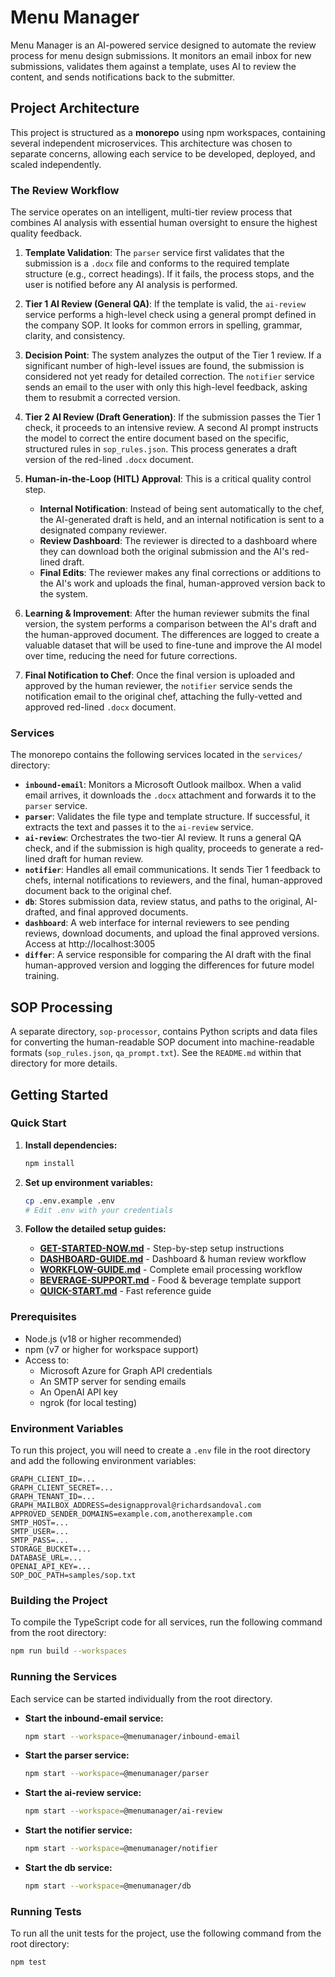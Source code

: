 # Menu Manager

Menu Manager is an AI-powered service designed to automate the review process for menu design submissions. It monitors an email inbox for new submissions, validates them against a template, uses AI to review the content, and sends notifications back to the submitter.

## Project Architecture

This project is structured as a **monorepo** using npm workspaces, containing several independent microservices. This architecture was chosen to separate concerns, allowing each service to be developed, deployed, and scaled independently.

### The Review Workflow
The service operates on an intelligent, multi-tier review process that combines AI analysis with essential human oversight to ensure the highest quality feedback.

1.  **Template Validation**: The `parser` service first validates that the submission is a `.docx` file and conforms to the required template structure (e.g., correct headings). If it fails, the process stops, and the user is notified before any AI analysis is performed.

2.  **Tier 1 AI Review (General QA)**: If the template is valid, the `ai-review` service performs a high-level check using a general prompt defined in the company SOP. It looks for common errors in spelling, grammar, clarity, and consistency.

3.  **Decision Point**: The system analyzes the output of the Tier 1 review. If a significant number of high-level issues are found, the submission is considered not yet ready for detailed correction. The `notifier` service sends an email to the user with only this high-level feedback, asking them to resubmit a corrected version.

4.  **Tier 2 AI Review (Draft Generation)**: If the submission passes the Tier 1 check, it proceeds to an intensive review. A second AI prompt instructs the model to correct the entire document based on the specific, structured rules in `sop_rules.json`. This process generates a draft version of the red-lined `.docx` document.

5.  **Human-in-the-Loop (HITL) Approval**: This is a critical quality control step.
    *   **Internal Notification**: Instead of being sent automatically to the chef, the AI-generated draft is held, and an internal notification is sent to a designated company reviewer.
    *   **Review Dashboard**: The reviewer is directed to a dashboard where they can download both the original submission and the AI's red-lined draft.
    *   **Final Edits**: The reviewer makes any final corrections or additions to the AI's work and uploads the final, human-approved version back to the system.

6.  **Learning & Improvement**: After the human reviewer submits the final version, the system performs a comparison between the AI's draft and the human-approved document. The differences are logged to create a valuable dataset that will be used to fine-tune and improve the AI model over time, reducing the need for future corrections.

7.  **Final Notification to Chef**: Once the final version is uploaded and approved by the human reviewer, the `notifier` service sends the notification email to the original chef, attaching the fully-vetted and approved red-lined `.docx` document.

### Services

The monorepo contains the following services located in the `services/` directory:

-   **`inbound-email`**: Monitors a Microsoft Outlook mailbox. When a valid email arrives, it downloads the `.docx` attachment and forwards it to the `parser` service.
-   **`parser`**: Validates the file type and template structure. If successful, it extracts the text and passes it to the `ai-review` service.
-   **`ai-review`**: Orchestrates the two-tier AI review. It runs a general QA check, and if the submission is high quality, proceeds to generate a red-lined draft for human review.
-   **`notifier`**: Handles all email communications. It sends Tier 1 feedback to chefs, internal notifications to reviewers, and the final, human-approved document back to the original chef.
-   **`db`**: Stores submission data, review status, and paths to the original, AI-drafted, and final approved documents.
-   **`dashboard`**: A web interface for internal reviewers to see pending reviews, download documents, and upload the final approved versions. Access at http://localhost:3005
-   **`differ`**: A service responsible for comparing the AI draft with the final human-approved version and logging the differences for future model training.

## SOP Processing

A separate directory, `sop-processor`, contains Python scripts and data files for converting the human-readable SOP document into machine-readable formats (`sop_rules.json`, `qa_prompt.txt`). See the `README.md` within that directory for more details.

## Getting Started

### Quick Start

1. **Install dependencies:**
   ```bash
   npm install
   ```

2. **Set up environment variables:**
   ```bash
   cp .env.example .env
   # Edit .env with your credentials
   ```

3. **Follow the detailed setup guides:**
   - **[GET-STARTED-NOW.md](./GET-STARTED-NOW.md)** - Step-by-step setup instructions
   - **[DASHBOARD-GUIDE.md](./DASHBOARD-GUIDE.md)** - Dashboard & human review workflow
   - **[WORKFLOW-GUIDE.md](./WORKFLOW-GUIDE.md)** - Complete email processing workflow
   - **[BEVERAGE-SUPPORT.md](./BEVERAGE-SUPPORT.md)** - Food & beverage template support
   - **[QUICK-START.md](./QUICK-START.md)** - Fast reference guide

### Prerequisites

-   Node.js (v18 or higher recommended)
-   npm (v7 or higher for workspace support)
-   Access to:
    -   Microsoft Azure for Graph API credentials
    -   An SMTP server for sending emails
    -   An OpenAI API key
    -   ngrok (for local testing)


### Environment Variables

To run this project, you will need to create a `.env` file in the root directory and add the following environment variables:

```
GRAPH_CLIENT_ID=...
GRAPH_CLIENT_SECRET=...
GRAPH_TENANT_ID=...
GRAPH_MAILBOX_ADDRESS=designapproval@richardsandoval.com
APPROVED_SENDER_DOMAINS=example.com,anotherexample.com
SMTP_HOST=...
SMTP_USER=...
SMTP_PASS=...
STORAGE_BUCKET=...
DATABASE_URL=...
OPENAI_API_KEY=...
SOP_DOC_PATH=samples/sop.txt
```

### Building the Project

To compile the TypeScript code for all services, run the following command from the root directory:
```bash
npm run build --workspaces
```

### Running the Services

Each service can be started individually from the root directory.

-   **Start the inbound-email service:**
    ```bash
    npm start --workspace=@menumanager/inbound-email
    ```

-   **Start the parser service:**
    ```bash
    npm start --workspace=@menumanager/parser
    ```

-   **Start the ai-review service:**
    ```bash
    npm start --workspace=@menumanager/ai-review
    ```

-   **Start the notifier service:**
    ```bash
    npm start --workspace=@menumanager/notifier
    ```

-   **Start the db service:**
    ```bash
    npm start --workspace=@menumanager/db
    ```

### Running Tests

To run all the unit tests for the project, use the following command from the root directory:
```bash
npm test
```
